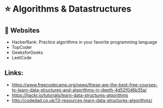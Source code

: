 # :star: Algorithms & Datastructures <br />

## :paperclip: Websites  <br />

* HackerRank: Practice algorithms in your favorite programming language
* TopCoder 
* GeeksforGeeks 
* LeetCode 


## Links: <br />
* https://www.freecodecamp.org/news/these-are-the-best-free-courses-to-learn-data-structures-and-algorithms-in-depth-4d52f0d6b35a/ 
* https://hackr.io/tutorials/learn-data-structures-algorithms
* http://codedad.co.uk/13-resources-learn-data-structures-algorithms/
